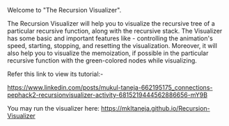 Welcome to "The Recursion Visualizer".

The Recursion Visualizer will help you to visualize the recursive tree of a particular recursive function, along with the recursive stack.
The Visualizer has some basic and important features like - controlling the animation's speed, starting, stopping, and resetting the visualization.
Moreover, it will also help you to visualize the memoization, if possible in the particular recursive function with the green-colored nodes while visualizing.

Refer this link to view its tutorial:- 

https://www.linkedin.com/posts/mukul-taneja-662195175_connections-pephack2-recursionvisualizer-activity-6815219444562886656-mY9B

You may run the visualizer here:
https://mkltaneja.github.io/Recursion-Visualizer
